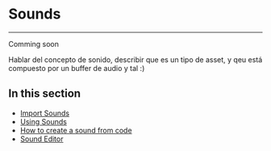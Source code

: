 # Sounds

---

Comming soon

Hablar del concepto de sonido, describir que es un tipo de asset, y qeu está compuesto por un buffer de audio y tal :)

## In this section
* [Import Sounds](import_sound.md)
* [Using Sounds](using_sounds.md)
* [How to create a sound from code](create_sound_from_code.md)
* [Sound Editor](sound_editor.md)